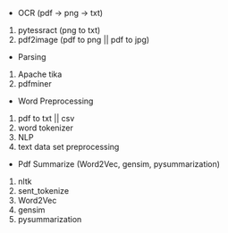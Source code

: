 - OCR (pdf -> png -> txt)
1. pytessract (png to txt)
2. pdf2image (pdf to png || pdf to jpg)

- Parsing
1. Apache tika
2. pdfminer

- Word Preprocessing
1. pdf to txt || csv
2. word tokenizer
3. NLP
4. text data set preprocessing

- Pdf Summarize (Word2Vec, gensim, pysummarization)
1. nltk
2. sent_tokenize
3. Word2Vec
4. gensim
5. pysummarization
